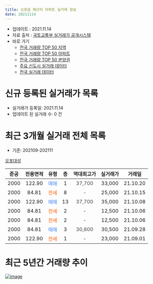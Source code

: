 ```yaml
---
title: 오포읍 매산리 아파트 실거래 정보
date: 20211114
---
```


* 업데이트 : 2021.11.14
* 자료 출처 : [국토교통부 실거래가 공개시스템](http://rt.molit.go.kr)
* 바로 가기
    * [전국 거래량 TOP 50 지역](https://apt-info.github.io/apt-trade-info/tr)
    * [전국 거래량 TOP 50 아파트](https://apt-info.github.io/apt-trade-info/ta)
    * [전국 거래량 TOP 50 분양권](https://apt-info.github.io/apt-trade-info/tb)
    * [주요 신도시 실거래 데이터](https://apt-info.github.io/apt-trade-info/newtown)
    * [전국 실거래 데이터](https://apt-info.github.io/apt-trade-info/all)



<script async src="https://pagead2.googlesyndication.com/pagead/js/adsbygoogle.js"></script>
<!-- 기본광고 -->
<ins class="adsbygoogle"
     style="display:block"
     data-ad-client="ca-pub-1142216861245946"
     data-ad-slot="4805727019"
     data-ad-format="auto"
     data-full-width-responsive="true"></ins>
<script>
     (adsbygoogle = window.adsbygoogle || []).push({});
</script>


# 신규 등록된 실거래가 목록

* 실거래가 등록일: 2021.11.14
* 업데이트 된 실거래 수: 0 건




<script async src="https://pagead2.googlesyndication.com/pagead/js/adsbygoogle.js"></script>
<!-- 기본광고 -->
<ins class="adsbygoogle"
     style="display:block"
     data-ad-client="ca-pub-1142216861245946"
     data-ad-slot="4805727019"
     data-ad-format="auto"
     data-full-width-responsive="true"></ins>
<script>
     (adsbygoogle = window.adsbygoogle || []).push({});
</script>


# 최근 3개월 실거래 전체 목록
* 기준: 202109-202111


[오포대성](https://search.naver.com/search.naver?query=%EC%98%A4%ED%8F%AC%EB%8C%80%EC%84%B1)

|준공|전용면적|유형|층|역대최고가|실거래가|거래일|
|:---:|:---:|:---:|:---:|:---:|:---:|:---:|
|2000|122.90|<span style="color:#4285F3">매매</span>|1|<span style="color:#444444">37,700</span>|33,000|21.10.20|
|2000|84.81|<span style="color:#FF5A00">전세</span>|8|<span style="color:#444444">-</span>|25,000|21.10.15|
|2000|122.90|<span style="color:#4285F3">매매</span>|13|<span style="color:#444444">37,700</span>|35,000|21.10.08|
|2000|84.81|<span style="color:#FF5A00">전세</span>|2|<span style="color:#444444">-</span>|12,500|21.10.06|
|2000|84.81|<span style="color:#FF5A00">전세</span>|2|<span style="color:#444444">-</span>|12,500|21.10.06|
|2000|84.81|<span style="color:#4285F3">매매</span>|3|<span style="color:#444444">30,800</span>|30,500|21.09.28|
|2000|122.90|<span style="color:#FF5A00">전세</span>|1|<span style="color:#444444">-</span>|23,000|21.09.01|



<script async src="https://pagead2.googlesyndication.com/pagead/js/adsbygoogle.js"></script>
<!-- 기본광고 -->
<ins class="adsbygoogle"
     style="display:block"
     data-ad-client="ca-pub-1142216861245946"
     data-ad-slot="4805727019"
     data-ad-format="auto"
     data-full-width-responsive="true"></ins>
<script>
     (adsbygoogle = window.adsbygoogle || []).push({});
</script>


# 최근 5년간 거래량 추이


<div style="width:100%;">
    <canvas id="deal_progress" height="200"></canvas>
</div>

<script>
new Chart(document.getElementById("deal_progress"), {
    type: 'line',
    data: {
        labels: ['16.01','16.02','16.03','16.04','16.05','16.06','16.07','16.08','16.09','16.10','16.11','16.12','17.01','17.02','17.03','17.04','17.05','17.06','17.07','17.08','17.09','17.10','17.11','17.12','18.01','18.02','18.03','18.04','18.05','18.06','18.07','18.08','18.09','18.10','18.11','18.12','19.01','19.02','19.03','19.04','19.05','19.06','19.07','19.08','19.09','19.11','19.12','20.01','20.02','20.04','20.05','20.06','20.07','20.08','20.09','20.10','20.11','20.12','21.01','21.02','21.03','21.04','21.05','21.06','21.07','21.08','21.09','21.10'],
        datasets: [{
            label: '매매/분양권',
            data: [4,3,4,4,2,1,2,4,0,2,1,0,1,2,4,0,1,2,2,1,2,0,0,0,0,1,3,2,2,2,0,2,4,2,2,1,1,1,2,2,2,3,3,1,3,2,2,1,1,1,2,1,7,7,4,3,4,6,4,2,2,0,3,3,7,4,1,2],
            borderColor: "rgba(66, 133, 243, 1)",
            backgroundColor: "rgba(66, 133, 243, 0.05)",
            borderWidth: 1,
            pointRadius: 0,
            fill: false,
            lineTension: 0
        },{
            label: '전/월세',
            data: [4,2,3,2,5,4,2,2,3,4,1,1,3,4,5,6,1,0,4,1,4,1,1,1,2,2,1,1,1,4,3,1,0,3,1,2,1,4,1,2,2,1,4,1,1,1,4,3,1,1,2,1,1,2,0,1,1,2,1,2,0,2,2,1,4,2,1,3],
            borderColor: "rgba(255, 90, 0, 1)",
            backgroundColor: "rgba(255, 90, 0, 0.05)",
            borderWidth: 1,
            pointRadius: 0,
            fill: false,
            lineTension: 0
        },{
            label: '합계',
            data: [8,5,7,6,7,5,4,6,3,6,2,1,4,6,9,6,2,2,6,2,6,1,1,1,2,3,4,3,3,6,3,3,4,5,3,3,2,5,3,4,4,4,7,2,4,3,6,4,2,2,4,2,8,9,4,4,5,8,5,4,2,2,5,4,11,6,2,5],
            borderColor: "rgba(0, 0, 0, 1)",
            backgroundColor: "rgba(0, 0, 0, 0.03)",
            borderWidth: 0.1,
            pointRadius: 0,
            fill: true,
            lineTension: 0
        }
        ]
    },
    options: {
        responsive: true,
        title: {
            display: false
        },
        tooltips: {
            mode: 'index',
            intersect: false
        },
        hover: {
            mode: 'nearest',
            intersect: true
        },
        scales: {
            xAxes: [{
                display: true,
                scaleLabel: {
                    display: true,
                    labelString: '년/월'
                }
            }],
            yAxes: [{
                display: true,
                ticks: {
                    suggestedMin: 0,
                },
                scaleLabel: {
                    display: true,
                    labelString: '실거래 수'
                }
            }]
        }
    }
});

</script>


[![image](https://apt-info.github.io/images/2020-01-03-apt-trade-info/1024x500.png)](https://play.google.com/store/apps/details?id=com.aptinfo.apttradeinfo)


